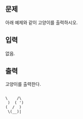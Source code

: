 <section id="description" class="problem-section"><div class="headline"><h2>문제</h2></div><div id="problem_description" class="problem-text"><p>아래 예제와 같이 고양이를 출력하시오.</p></div></section><section id="input" class="problem-section"><div class="headline"><h2>입력</h2></div><div id="problem_input" class="problem-text"><p>없음.</p></div></section><section id="output" class="problem-section"><div class="headline"><h2>출력</h2></div><div id="problem_output" class="problem-text"><p>고양이를 출력한다.</p></div></section><section id="limit" style="display:none;" class="problem-section"><div class="headline"><h2>제한</h2></div><div id="problem_limit" class="problem-text"></div></section>

```

```



```
\    /\
 )  ( ')
(  /  )
 \(__)|

```

<section id="hint" style="display: none;" class="problem-section"><div class="headline"><h2>힌트</h2></div><div id="problem_hint" class="problem-text"></div></section>